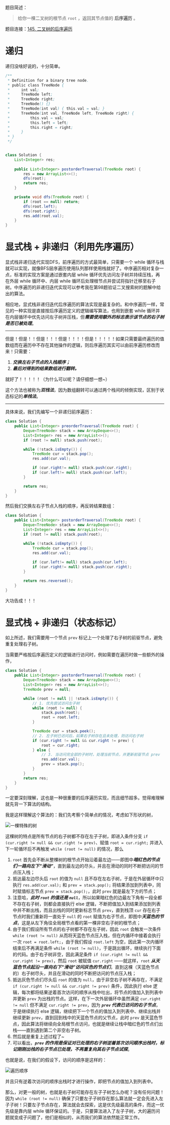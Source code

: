 题目简述：

> 给你一棵二叉树的根节点 `root` ，返回其节点值的 **后序遍历** 。

题目连接：[145. 二叉树的后序遍历](https://leetcode.cn/problems/binary-tree-postorder-traversal/)

# 递归

递归没啥好说的，十分简单。

```java
/**
 * Definition for a binary tree node.
 * public class TreeNode {
 *     int val;
 *     TreeNode left;
 *     TreeNode right;
 *     TreeNode() {}
 *     TreeNode(int val) { this.val = val; }
 *     TreeNode(int val, TreeNode left, TreeNode right) {
 *         this.val = val;
 *         this.left = left;
 *         this.right = right;
 *     }
 * }
 */


class Solution {
    List<Integer> res;
    
    public List<Integer> postorderTraversal(TreeNode root) {
        res = new ArrayList<>();
        dfs(root);
        return res;
    }

    private void dfs(TreeNode root) {
        if (root == null) return;
        dfs(root.left);
        dfs(root.right);
        res.add(root.val);
    }
}
```

# 显式栈 + 非递归（利用先序遍历）

显式栈非递归迭代实现DFS，前序遍历的方式最简单，只需要一个 while 循环与栈就可以实现，就像BFS层序遍历使用队列那样使用栈就好了。中序遍历相对复杂一点，标准的实现方案是通过嵌套内层 while 循环优先访问左子树并持续压栈，再在外层 while 循环中、内层 while 循环后处理根节点并尝试将指针迁移至右子树。中序遍历的非递归迭代实现可以参考我在第98题验证二叉搜索树的题解中给出的算法。

相应地，显式栈非递归迭代后序遍历的算法实现是最复杂的。和中序遍历一样，常见的一种实现是直接按后序遍历定义的逻辑编写算法，也用到嵌套 while 循环并在内层循环中优先访问左子树并压栈，但***需要使用额外的标志表示该节点的右子树是否已被处理***。

---

但是！但是！！但是！！！但是！！！！但是！！！！！如果只需要最终遍历的值数组而在遍历中不存在其他操作的逻辑，则后序遍历其实可以由前序遍历修改而来！只需要：

1. ***交换左右子节点的入栈顺序；***
2. ***最后对得到的结果数组进行翻转。***

就好了！！！！！（为什么可以呢？请仔细想一想~）

这个方法也被称为***双栈法***，因为数组翻转可以通过两个栈间的倾倒实现，区别于状态标记的***单栈法***。

---

具体来说，我们先编写一个非递归前序遍历：

```java
class Solution {
    public List<Integer> preorderTraversal(TreeNode root) {
        Deque<TreeNode> stack = new ArrayDeque<>();
        List<Integer> res = new ArrayList<>();
        if (root != null) stack.push(root);

        while (!stack.isEmpty()) {
            TreeNode cur = stack.pop();
            res.add(cur.val);

            if (cur.right!= null) stack.push(cur.right);
            if (cur.left!= null) stack.push(cur.left);
        }

        return res;
    }
}
```

然后我们交换左右子节点入栈的顺序，再反转结果数组：

```java
class Solution {
    public List<Integer> postorderTraversal(TreeNode root) {
        Deque<TreeNode> stack = new ArrayDeque<>();
        List<Integer> res = new ArrayList<>();
        if (root != null) stack.push(root);

        while (!stack.isEmpty()) {
            TreeNode cur = stack.pop();
            res.add(cur.val);
            
            if (cur.left!= null) stack.push(cur.left);
            if (cur.right!= null) stack.push(cur.right);
        }

        return res.reversed();
    }
}
```

大功告成！！！

# 显式栈 + 非递归（状态标记）

如上所述，我们需要用一个节点 `prev` 标记上一个处理了右子树的前驱节点，避免重复处理右子树。

当需要严格按后序遍历定义的逻辑进行访问时，例如需要在遍历时做一些额外的操作，

```java
class Solution {
    public List<Integer> postorderTraversal(TreeNode root) {
        Deque<TreeNode> stack = new ArrayDeque<>();
        List<Integer> res = new ArrayList<>();
        TreeNode prev = null;

        while (root != null || !stack.isEmpty()) {
            // 1. 优先尝试访问左子树
            while (root != null) {
                stack.push(root);
                root = root.left;
            }

            TreeNode cur = stack.peek();
            // 2. 左子树已访问后，如果右子树存在且未处理，则访问右子树
            if (cur.right != null && cur.right != prev) {
                root = cur.right;
            } else {
                // 3. 当访问完全部的子树时，处理当前节点，并更新前驱节点 prev
                res.add(cur.val);
                prev = stack.pop();
            }
        }
        return res;
    }
}
```

一定要深刻理解，这也是一种很重要的后序遍历实现，而且细节超多。觉得难理解就先背一下算法的结构。

我是这样理解这个算法的：我们先考察个简单点的情况，考虑如下形状的树，

![一棵特殊的树](/images/145.png)

这棵树的特点是所有节点的右子树都不存在左子子树，即进入条件分支 `if (cur.right != null && cur.right != prev)`、赋值 `root = cur.right;` 并进入下一轮循环后不再触发 `while (root != null)` 的情况，那么

1. `root` 首先会不断从整棵树的根节点开始沿着最左边——即图中***暗红色的节点们一路向左下“滑动”***，直到最左边的尽头，并且在滑动的同时不断把访问的节点压入栈；
1. 抵达最左边尽头后 `root` 的值为 `null` 且不存在左右子树，于是在外层循环中只执行 `res.add(cur.val);` 和 `prev = stack.pop();` 将结果添加到列表中，同时赋值标志节点 `prev = stack.pop();`，此时 `prev` 就是最左下方的节点；
1. 注意哈，***此时 `root` 的值还是 `null`***，所以如果暗红色的边最左下角有一段全都不存在右子树，则都会直接执行 else 逻辑，不断把值加入到结果添加到列表中并不断出栈，而且出栈的同时更新标志节点 `prev`，直到栈顶 `cur` 存在右子节点时我们重新将一直处于 `null` 的 `root` 赋值为右子节点，即图中***天蓝色的节点***，这是从左下角往全局根节点看的第一棵非空右子树的根节点；
1. 由于我们假设所有节点的右子树都不存在左子树，因此 `root` 会触发一次条件 `while (root != null)` 从而将天蓝色节点压入栈，但在内循环中接着会执行一次 `root = root.left;`，由于我们假设 `root.left` 为空，因此第一次内循环结束后不再满足条件 `while (root != null)`，于是跳出循环，继续执行下面的代码。由于右子树非空，因此满足条件 `if (cur.right != null && cur.right != prev)`，然后 `root` 被赋值 `cur.right` ——就这样，`root` ***从天蓝色节点起沿一直向右下“滑动”访问灰色的节点们***，直到这棵（天蓝色节点的）右子树尽头，并且在滑动的同时不断把访问的节点压入栈；
1. 抵达灰色节点们尽头后 `root` 的值为 `null`，由于非空右子树不再存在，不满足 `if (cur.right != null && cur.right != prev)` 条件，因此执行 else 逻辑，每次都将结果逆着首次访问的顺序从栈中吐出，将节点的值加入到列表中并更新 `prev` 为出栈的节点。这样，在下一次外层循环中虽然满足 `cur.right != null` 但不满足 `cur.right != prev`，因为 ***`prev` 代表已访问的右子节点***，于是继续执行 else 逻辑，继续把下一个节点的值加入到列表中、继续出栈并继续更新 `prev`，直到回到栈中的天蓝色节点的父节点，此时 `prev` 是天蓝色节点，因此算法将继续向全局根节点访问，也就是继续让栈中暗红色的节点们出栈——直到遇到第二个非空右子树。
1. 然后就是重复上述过程了~
1. 可以看出，***`prev` 的作用是保证对已处理的右子树逆着首次访问顺序出栈时，标记刚刚出栈的右子节点已处理，不再重复向其右子节点试探***。

也就是说，在我们的假设下，访问的顺序是这样的：

![遍历顺序](/images/145_1.png)

并且只有逆着次访问的顺序出栈时才进行操作，即把节点的值加入到列表中。

那么，对更一般的树，也就是右子树可能存在左子子树怎么办呢？没有任何问题！因为 `while (root != null)` 确保了只要左子子树存在那么算法就一定会先进入左子子树！只要左子节点存在，算法就会去探索，这是优先级最高的条件，而这一优先级是靠内层 while 循环保证的。于是，只要算法进入了左子子树，大的遍历问题就变成子问题了，他们是相似的，从而我们的算法依然能正常工作。
